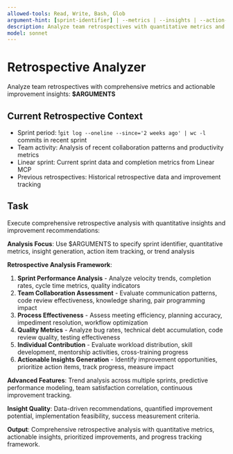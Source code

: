 ```yaml
---
allowed-tools: Read, Write, Bash, Glob
argument-hint: [sprint-identifier] | --metrics | --insights | --action-items | --trends
description: Analyze team retrospectives with quantitative metrics and actionable insights generation
model: sonnet
---
```


# Retrospective Analyzer

Analyze team retrospectives with comprehensive metrics and actionable improvement insights: **$ARGUMENTS**

## Current Retrospective Context

- Sprint period: !`git log --oneline --since='2 weeks ago' | wc -l` commits in recent sprint
- Team activity: Analysis of recent collaboration patterns and productivity metrics
- Linear sprint: Current sprint data and completion metrics from Linear MCP
- Previous retrospectives: Historical retrospective data and improvement tracking

## Task

Execute comprehensive retrospective analysis with quantitative insights and improvement recommendations:

**Analysis Focus**: Use $ARGUMENTS to specify sprint identifier, quantitative metrics, insight generation, action item tracking, or trend analysis

**Retrospective Analysis Framework**:
1. **Sprint Performance Analysis** - Analyze velocity trends, completion rates, cycle time metrics, quality indicators
2. **Team Collaboration Assessment** - Evaluate communication patterns, code review effectiveness, knowledge sharing, pair programming impact
3. **Process Effectiveness** - Assess meeting efficiency, planning accuracy, impediment resolution, workflow optimization
4. **Quality Metrics** - Analyze bug rates, technical debt accumulation, code review quality, testing effectiveness
5. **Individual Contribution** - Evaluate workload distribution, skill development, mentorship activities, cross-training progress
6. **Actionable Insights Generation** - Identify improvement opportunities, prioritize action items, track progress, measure impact

**Advanced Features**: Trend analysis across multiple sprints, predictive performance modeling, team satisfaction correlation, continuous improvement tracking.

**Insight Quality**: Data-driven recommendations, quantified improvement potential, implementation feasibility, success measurement criteria.

**Output**: Comprehensive retrospective analysis with quantitative metrics, actionable insights, prioritized improvements, and progress tracking framework.
